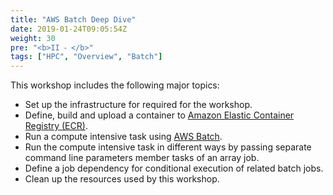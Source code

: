 ```yaml
---
title: "AWS Batch Deep Dive"
date: 2019-01-24T09:05:54Z
weight: 30
pre: "<b>II ⁃ </b>"
tags: ["HPC", "Overview", "Batch"]
---
```


This workshop includes the following major topics:

- Set up the infrastructure for required for the workshop.
- Define, build and upload a container to [Amazon Elastic Container Registry (ECR)](hhttps://aws.amazon.com/ecr/).
- Run a compute intensive task using [AWS Batch](https://aws.amazon.com/batch/).
- Run the compute intensive task in different ways by passing separate command line parameters member tasks of an array job.
- Define a job dependency for conditional execution of related batch jobs.
- Clean up the resources used by this workshop.

